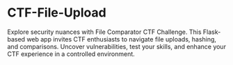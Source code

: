# CTF-File-Upload
Explore security nuances with File Comparator CTF Challenge. This Flask-based web app invites CTF enthusiasts to navigate file uploads, hashing, and comparisons. Uncover vulnerabilities, test your skills, and enhance your CTF experience in a controlled environment.
